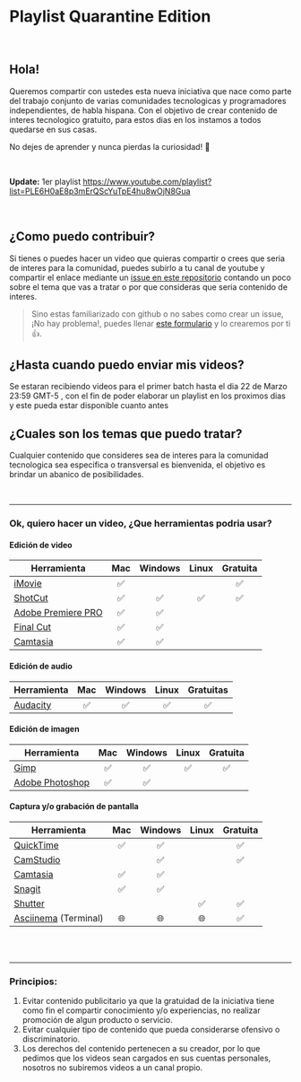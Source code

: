 # Playlist Quarantine Edition

<br/>

## Hola!

Queremos compartir con ustedes esta nueva iniciativa que nace como parte del trabajo conjunto de varias comunidades tecnologicas y programadores independientes, de habla hispana. Con el objetivo de crear contenido de interes tecnologico gratuito, para estos dias en los instamos a todos quedarse en sus casas. 

No dejes de aprender y nunca pierdas la curiosidad! 💪

<br/>

**Update:** 1er playlist https://www.youtube.com/playlist?list=PLE6H0aE8p3mErQScYuTpE4hu8wOjN8Gua

<br/>

## ¿Como puedo contribuir? 

Si tienes o puedes hacer un video que quieras compartir o crees que seria de interes para la comunidad, puedes subirlo a tu canal de youtube y compartir el enlace mediante un [issue en este repositorio](https://github.com/peruanosdev/playlist-quarantine-edition/issues) contando un poco sobre el tema que vas a tratar o por que consideras que seria contenido de interes.

> Sino estas familiarizado con github o no sabes como crear un issue, ¡No hay problema!, puedes llenar [este formulario](https://docs.google.com/forms/d/e/1FAIpQLSfZhySZwHHGYA0HQp-cVglk7t2U6kNj4Zheg60nJDXkSdtDZw/viewform) y lo crearemos por ti 👍. 

## ¿Hasta cuando puedo enviar mis videos?

Se estaran recibiendo videos para el primer batch hasta el dia 22 de Marzo 23:59 GMT-5 , con el fin de poder elaborar un playlist en los proximos dias y este pueda estar disponible cuanto antes

## ¿Cuales son los temas que puedo tratar?

Cualquier contenido que consideres sea de interes para la comunidad tecnologica sea especifica o transversal es bienvenida, el objetivo es brindar un abanico de posibilidades.


<br/>

<hr/>

### Ok, quiero hacer un video, ¿Que herramientas podria usar?

#### Edición de video

| Herramienta                                                           | Mac | Windows | Linux | Gratuita  |
| --------------------------------------------------------------------- | :-: | :-----: | :---: | :-------: |
| [iMovie](https://www.apple.com/co/imovie/)                            | ✅  |         |       |    ✅     |
| [ShotCut](https://shotcut.org/)                                       | ✅  |   ✅    |  ✅   |    ✅     |
| [Adobe Premiere PRO](https://www.adobe.com/la/products/premiere.html) | ✅  |   ✅    |       |           |
| [Final Cut](https://www.apple.com/la/final-cut-pro/)                  | ✅  |   ✅    |       |           |
| [Camtasia](https://www.techsmith.com/video-editor.html)               | ✅  |   ✅    |       |           |

#### Edición de audio

| Herramienta                               | Mac | Windows | Linux | Gratuitas |
| ----------------------------------------- | :-: | :-----: | :---: | :-------: |
| [Audacity](https://www.audacityteam.org/) | ✅  |   ✅    |  ✅   |    ✅     |

#### Edición de imagen

| Herramienta                                                         | Mac | Windows | Linux | Gratuita  |
| ------------------------------------------------------------------- | :-: | :-----: | :---: | :-------: |
| [Gimp](https://www.gimp.org/)                                       | ✅  |   ✅    |  ✅   |    ✅     |
| [Adobe Photoshop](https://www.adobe.com/es/products/photoshop.html) | ✅  |   ✅    |       |           |

#### Captura y/o grabación de pantalla

| Herramienta                                             | Mac | Windows | Linux | Gratuita |
| ------------------------------------------------------- | :-: | :-----: | :---: | :------: |
| [QuickTime](https://support.apple.com/quicktime)        | ✅  |   ✅    |       |    ✅    |
| [CamStudio](https://camstudio.org/)                     |     |   ✅    |       |    ✅    |
| [Camtasia](https://www.techsmith.com/video-editor.html) | ✅  |   ✅    |       |          |
| [Snagit](https://www.techsmith.com/screen-capture.html) | ✅  |   ✅    |       |          |
| [Shutter](https://shutter-project.org/)                 |     |         |  ✅   |    ✅    |
| [Asciinema](https://asciinema.org/) (Terminal)          | 🌐  |   🌐    |  🌐   |    ✅    |

<br/>
<br/>
<hr/>


### Principios:

1. Evitar contenido publicitario ya que la gratuidad de la iniciativa tiene como fin el compartir conocimiento y/o experiencias, no realizar promoción de algun producto o servicio.
2. Evitar cualquier tipo de contenido que pueda considerarse ofensivo o discriminatorio.
3. Los derechos del contenido pertenecen a su creador, por lo que pedimos que los videos sean cargados en sus cuentas personales, nosotros no subiremos videos a un canal propio.


